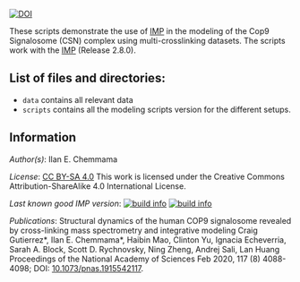 [![DOI](https://zenodo.org/badge/DOI/10.5281/zenodo.3541396.svg)](https://doi.org/10.5281/zenodo.3541396)

These scripts demonstrate the use of [IMP](http://salilab.org/imp) in the modeling of the Cop9 Signalosome (CSN) complex using multi-crosslinking datasets. 
The scripts work with the [IMP](http://salilab.org/imp) (Release 2.8.0).


## List of files and directories:

- `data`   	 contains all relevant data
- `scripts`	 contains all the modeling scripts version for the different setups. 

## Information

_Author(s)_: Ilan E. Chemmama

_License_: [CC BY-SA 4.0](https://creativecommons.org/licenses/by-sa/4.0/)
This work is licensed under the Creative Commons Attribution-ShareAlike 4.0
International License.

_Last known good IMP version_: [![build info](https://integrativemodeling.org/systems/31/badge.svg?branch=master)](https://integrativemodeling.org/systems/) [![build info](https://integrativemodeling.org/systems/31/badge.svg?branch=develop)](https://integrativemodeling.org/systems/)

_Publications_:
Structural dynamics of the human COP9 signalosome revealed by cross-linking mass spectrometry and integrative modeling
Craig Gutierrez*, Ilan E. Chemmama*, Haibin Mao, Clinton Yu, Ignacia Echeverria, Sarah A. Block, Scott D. Rychnovsky, Ning Zheng, Andrej Sali, Lan Huang
Proceedings of the National Academy of Sciences Feb 2020, 117 (8) 4088-4098; DOI: [10.1073/pnas.1915542117](http://dx.doi.org/10.1073/pnas.1915542117).
